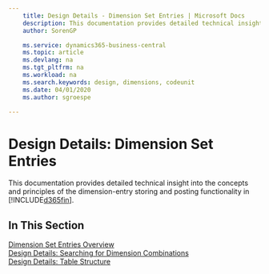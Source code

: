 ```yaml
---
    title: Design Details - Dimension Set Entries | Microsoft Docs
    description: This documentation provides detailed technical insight into the concepts and principles that are used to redesign the dimension entry storing and posting feature.
    author: SorenGP

    ms.service: dynamics365-business-central
    ms.topic: article
    ms.devlang: na
    ms.tgt_pltfrm: na
    ms.workload: na
    ms.search.keywords: design, dimensions, codeunit
    ms.date: 04/01/2020
    ms.author: sgroespe

---
```

# Design Details: Dimension Set Entries
This documentation provides detailed technical insight into the concepts and principles of the dimension-entry storing and posting functionality in [!INCLUDE[d365fin](includes/d365fin_md.md)].

## In This Section  
[Dimension Set Entries Overview](design-details-dimension-set-entries-overview.md)  
[Design Details: Searching for Dimension Combinations](design-details-searching-for-dimension-combinations.md)  
[Design Details: Table Structure](design-details-table-structure.md)  
